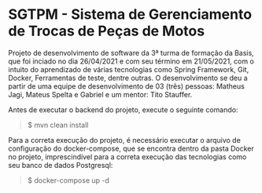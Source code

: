 # SGTPM - Sistema de Gerenciamento de Trocas de Peças de Motos

Projeto de desenvolvimento de software da 3ª turma de formação da Basis, que foi inciado no dia 26/04/2021 e com seu término em 21/05/2021, com o intuito do aprendizado de várias tecnologias como Spring Framework, Git, Docker, Ferramentas de teste, dentre outras.
O desenvolvimento se deu a partir de uma equipe de desenvolvimento de 03 (três) pessoas: Matheus Jagi, Mateus Spelta e Gabriel e um mentor: Tito Stauffer.

Antes de executar o backend do projeto, execute o seguinte comando:
<blockquote>$ mvn clean install</blockquote> 

Para a correta execução do projeto, é necessário executar o arquivo de configuração do docker-compose, que se encontra dentro da pasta Docker no projeto, imprescindível para a correta execução das tecnologias como seu banco de dados Postgresql:
<blockquote>$ docker-compose up -d</blockquote> 

